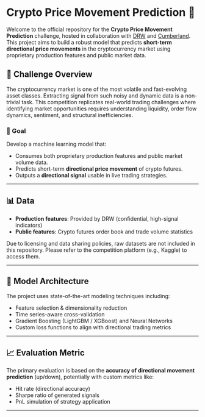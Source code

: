 # Crypto Price Movement Prediction 🚀

Welcome to the official repository for the **Crypto Price Movement Prediction** challenge, hosted in collaboration with [DRW](https://drw.com) and [Cumberland](https://cumberland.io/). This project aims to build a robust model that predicts **short-term directional price movements** in the cryptocurrency market using proprietary production features and public market data.

## 🧠 Challenge Overview

The cryptocurrency market is one of the most volatile and fast-evolving asset classes. Extracting signal from such noisy and dynamic data is a non-trivial task. This competition replicates real-world trading challenges where identifying market opportunities requires understanding liquidity, order flow dynamics, sentiment, and structural inefficiencies.

### 🏁 Goal
Develop a machine learning model that:
- Consumes both proprietary production features and public market volume data.
- Predicts short-term **directional price movement** of crypto futures.
- Outputs a **directional signal** usable in live trading strategies.

---

## 📊 Data

- **Production features**: Provided by DRW (confidential, high-signal indicators)
- **Public features**: Crypto futures order book and trade volume statistics

Due to licensing and data sharing policies, raw datasets are not included in this repository. Please refer to the competition platform (e.g., Kaggle) to access them.

---

## 🚀 Model Architecture

The project uses state-of-the-art modeling techniques including:
- Feature selection & dimensionality reduction
- Time series-aware cross-validation
- Gradient Boosting (LightGBM / XGBoost) and Neural Networks
- Custom loss functions to align with directional trading metrics

---

## 📈 Evaluation Metric

The primary evaluation is based on the **accuracy of directional movement prediction** (up/down), potentially with custom metrics like:
- Hit rate (directional accuracy)
- Sharpe ratio of generated signals
- PnL simulation of strategy application

---
